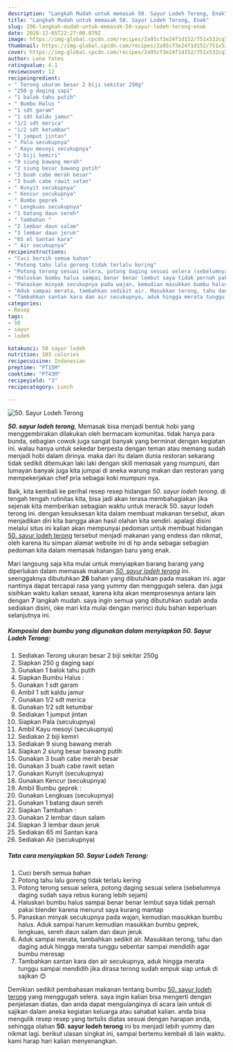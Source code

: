 ```yaml
---
description: "Langkah Mudah untuk memasak 50. Sayur Lodeh Terong, Enak"
title: "Langkah Mudah untuk memasak 50. Sayur Lodeh Terong, Enak"
slug: 296-langkah-mudah-untuk-memasak-50-sayur-lodeh-terong-enak
date: 2020-12-05T22:27:00.079Z
image: https://img-global.cpcdn.com/recipes/2a95cf3e24f1d152/751x532cq70/50-sayur-lodeh-terong-foto-resep-utama.jpg
thumbnail: https://img-global.cpcdn.com/recipes/2a95cf3e24f1d152/751x532cq70/50-sayur-lodeh-terong-foto-resep-utama.jpg
cover: https://img-global.cpcdn.com/recipes/2a95cf3e24f1d152/751x532cq70/50-sayur-lodeh-terong-foto-resep-utama.jpg
author: Lena Yates
ratingvalue: 4.1
reviewcount: 12
recipeingredient:
- " Terong ukuran besar 2 biji sekitar 250g"
- "250 g daging sapi"
- "1 balok tahu putih"
- " Bumbu Halus "
- "1 sdt garam"
- "1 sdt kaldu jamur"
- "1/2 sdt merica"
- "1/2 sdt ketumbar"
- "1 jumput jintan"
- " Pala secukupnya"
- " Kayu mesoyi secukupnya"
- "2 biji kemiri"
- "9 siung bawang merah"
- "2 siung besar bawang putih"
- "3 buah cabe merah besar"
- "3 buah cabe rawit setan"
- " Kunyit secukupnya"
- " Kencur secukupnya"
- " Bumbu geprek "
- " Lengkuas secukupnya"
- "1 batang daun sereh"
- " Tambahan "
- "2 lembar daun salam"
- "3 lembar daun jeruk"
- "65 ml Santan kara"
- " Air secukupnya"
recipeinstructions:
- "Cuci bersih semua bahan"
- "Potong tahu lalu goreng tidak terlalu kering"
- "Potong terong sesuai selera, potong daging sesuai selera (sebelumnya daging sudah saya rebus kurang lebih sejam)"
- "Haluskan bumbu halus sampai benar benar lembut saya tidak pernah pakai blender karena menurut saya kurang mantap"
- "Panaskan minyak secukupnya pada wajan, kemudian masukkan bumbu halus. Aduk sampai harum kemudian masukkan bumbu geprek, lengkuas, sereh daun salam dan daun jeruk"
- "Aduk sampai merata, tambahkan sedikit air. Masukkan terong, tahu dan daging aduk hingga merata tunggu sebentar sampai mendidih agar bumbu meresap"
- "Tambahkan santan kara dan air secukupnya, aduk hingga merata tunggu sampai mendidih jika dirasa terong sudah empuk siap untuk di sajikan 😊"
categories:
- Resep
tags:
- 50
- sayur
- lodeh

katakunci: 50 sayur lodeh 
nutrition: 103 calories
recipecuisine: Indonesian
preptime: "PT15M"
cooktime: "PT43M"
recipeyield: "3"
recipecategory: Lunch

---
```



![50. Sayur Lodeh Terong](https://img-global.cpcdn.com/recipes/2a95cf3e24f1d152/751x532cq70/50-sayur-lodeh-terong-foto-resep-utama.jpg)

<b><i>50. sayur lodeh terong</i></b>, Memasak bisa menjadi bentuk hobi yang menggembirakan dilakukan oleh bermacam komunitas. tidak hanya para bunda, sebagian cowok juga sangat banyak yang berminat dengan kegiatan ini. walau hanya untuk sekedar berpesta dengan teman atau memang sudah menjadi hobi dalam dirinya. maka dari itu dalam dunia restoran sekarang tidak sedikit ditemukan laki laki dengan skill memasak yang mumpuni, dan lumayan banyak juga kita jumpai di aneka warung makan dan restoran yang mempekerjakan chef pria sebagai koki mumpuni nya.



Baik, kita kembali ke perihal resep resep hidangan <i>50. sayur lodeh terong</i>. di tengah tengah rutinitas kita, bisa jadi akan terasa membahagiakan jika sejenak kita memberikan sebagian waktu untuk meracik 50. sayur lodeh terong ini. dengan kesuksesan kita dalam membuat makanan tersebut, akan menjadikan diri kita bangga akan hasil olahan kita sendiri. apalagi disini melalui situs ini kalian akan mempunyai pedoman untuk membuat hidangan <u>50. sayur lodeh terong</u> tersebut menjadi makanan yang endess dan nikmat, oleh karena itu simpan alamat website ini di hp anda sebagai sebagian pedoman kita dalam memasak hidangan baru yang enak.


Mari langsung saja kita mulai untuk menyiapkan barang barang yang diperlukan dalam memasak makanan <u><i>50. sayur lodeh terong</i></u> ini. seenggaknya dibutuhkan <b>26</b> bahan yang dibutuhkan pada masakan ini. agar nantinya dapat tercapai rasa yang yummy dan menggugah selera. dan juga sisihkan waktu kalian sesaat, karena kita akan memprosesnya antara lain dengan <b>7</b> langkah mudah. saya ingin semua yang dibutuhkan sudah anda sediakan disini, oke mari kita mulai dengan merinci dulu bahan keperluan selanjutnya ini.

<!--inarticleads1-->

##### Komposisi dan bumbu yang digunakan dalam menyiapkan 50. Sayur Lodeh Terong:

1. Sediakan  Terong ukuran besar 2 biji sekitar 250g
1. Siapkan 250 g daging sapi
1. Gunakan 1 balok tahu putih
1. Siapkan  Bumbu Halus :
1. Gunakan 1 sdt garam
1. Ambil 1 sdt kaldu jamur
1. Gunakan 1/2 sdt merica
1. Gunakan 1/2 sdt ketumbar
1. Sediakan 1 jumput jintan
1. Siapkan  Pala (secukupnya)
1. Ambil  Kayu mesoyi (secukupnya)
1. Sediakan 2 biji kemiri
1. Sediakan 9 siung bawang merah
1. Siapkan 2 siung besar bawang putih
1. Gunakan 3 buah cabe merah besar
1. Gunakan 3 buah cabe rawit setan
1. Gunakan  Kunyit (secukupnya)
1. Gunakan  Kencur (secukupnya)
1. Ambil  Bumbu geprek :
1. Gunakan  Lengkuas (secukupnya)
1. Gunakan 1 batang daun sereh
1. Siapkan  Tambahan :
1. Gunakan 2 lembar daun salam
1. Siapkan 3 lembar daun jeruk
1. Sediakan 65 ml Santan kara
1. Sediakan  Air (secukupnya)




<!--inarticleads2-->

##### Tata cara menyiapkan 50. Sayur Lodeh Terong:

1. Cuci bersih semua bahan
1. Potong tahu lalu goreng tidak terlalu kering
1. Potong terong sesuai selera, potong daging sesuai selera (sebelumnya daging sudah saya rebus kurang lebih sejam)
1. Haluskan bumbu halus sampai benar benar lembut saya tidak pernah pakai blender karena menurut saya kurang mantap
1. Panaskan minyak secukupnya pada wajan, kemudian masukkan bumbu halus. Aduk sampai harum kemudian masukkan bumbu geprek, lengkuas, sereh daun salam dan daun jeruk
1. Aduk sampai merata, tambahkan sedikit air. Masukkan terong, tahu dan daging aduk hingga merata tunggu sebentar sampai mendidih agar bumbu meresap
1. Tambahkan santan kara dan air secukupnya, aduk hingga merata tunggu sampai mendidih jika dirasa terong sudah empuk siap untuk di sajikan 😊




Demikian sedikit pembahasan makanan tentang bumbu <u>50. sayur lodeh terong</u> yang menggugah selera. saya ingin kalian bisa mengerti dengan penjelasan diatas, dan anda dapat mengulanginya di acara lain untuk di sajikan dalam aneka kegiatan keluarga atau sahabat kalian. anda bisa mengulik resep resep yang tertulis diatas sesuai dengan harapan anda, sehingga olahan <b>50. sayur lodeh terong</b> ini bs menjadi lebih yummy dan nikmat lagi. berikut ulasan singkat ini, sampai bertemu kembali di lain waktu. kami harap hari kalian menyenangkan.

